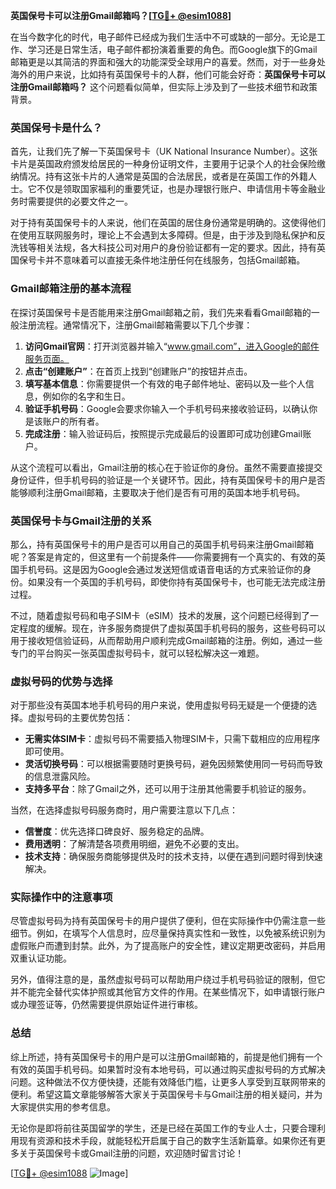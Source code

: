 **英国保号卡可以注册Gmail邮箱吗？[[TG💪+ @esim1088](https://t.me/s/esim1088)]**

在当今数字化的时代，电子邮件已经成为我们生活中不可或缺的一部分。无论是工作、学习还是日常生活，电子邮件都扮演着重要的角色。而Google旗下的Gmail邮箱更是以其简洁的界面和强大的功能深受全球用户的喜爱。然而，对于一些身处海外的用户来说，比如持有英国保号卡的人群，他们可能会好奇：**英国保号卡可以注册Gmail邮箱吗？** 这个问题看似简单，但实际上涉及到了一些技术细节和政策背景。

### 英国保号卡是什么？

首先，让我们先了解一下英国保号卡（UK National Insurance Number）。这张卡片是英国政府颁发给居民的一种身份证明文件，主要用于记录个人的社会保险缴纳情况。持有这张卡片的人通常是英国的合法居民，或者是在英国工作的外籍人士。它不仅是领取国家福利的重要凭证，也是办理银行账户、申请信用卡等金融业务时需要提供的必要文件之一。

对于持有英国保号卡的人来说，他们在英国的居住身份通常是明确的。这使得他们在使用互联网服务时，理论上不会遇到太多障碍。但是，由于涉及到隐私保护和反洗钱等相关法规，各大科技公司对用户的身份验证都有一定的要求。因此，持有英国保号卡并不意味着可以直接无条件地注册任何在线服务，包括Gmail邮箱。

### Gmail邮箱注册的基本流程

在探讨英国保号卡是否能用来注册Gmail邮箱之前，我们先来看看Gmail邮箱的一般注册流程。通常情况下，注册Gmail邮箱需要以下几个步骤：

1. **访问Gmail官网**：打开浏览器并输入“www.gmail.com”，进入Google的邮件服务页面。
2. **点击“创建账户”**：在首页上找到“创建账户”的按钮并点击。
3. **填写基本信息**：你需要提供一个有效的电子邮件地址、密码以及一些个人信息，例如你的名字和生日。
4. **验证手机号码**：Google会要求你输入一个手机号码来接收验证码，以确认你是该账户的所有者。
5. **完成注册**：输入验证码后，按照提示完成最后的设置即可成功创建Gmail账户。

从这个流程可以看出，Gmail注册的核心在于验证你的身份。虽然不需要直接提交身份证件，但手机号码的验证是一个关键环节。因此，持有英国保号卡的用户是否能够顺利注册Gmail邮箱，主要取决于他们是否有可用的英国本地手机号码。

### 英国保号卡与Gmail注册的关系

那么，持有英国保号卡的用户是否可以用自己的英国手机号码来注册Gmail邮箱呢？答案是肯定的，但这里有一个前提条件——你需要拥有一个真实的、有效的英国手机号码。这是因为Google会通过发送短信或语音电话的方式来验证你的身份。如果没有一个英国的手机号码，即使你持有英国保号卡，也可能无法完成注册过程。

不过，随着虚拟号码和电子SIM卡（eSIM）技术的发展，这个问题已经得到了一定程度的缓解。现在，许多服务商提供了虚拟英国手机号码的服务，这些号码可以用于接收短信验证码，从而帮助用户顺利完成Gmail邮箱的注册。例如，通过一些专门的平台购买一张英国虚拟号码卡，就可以轻松解决这一难题。

### 虚拟号码的优势与选择

对于那些没有英国本地手机号码的用户来说，使用虚拟号码无疑是一个便捷的选择。虚拟号码的主要优势包括：

- **无需实体SIM卡**：虚拟号码不需要插入物理SIM卡，只需下载相应的应用程序即可使用。
- **灵活切换号码**：可以根据需要随时更换号码，避免因频繁使用同一号码而导致的信息泄露风险。
- **支持多平台**：除了Gmail之外，还可以用于注册其他需要手机验证的服务。

当然，在选择虚拟号码服务商时，用户需要注意以下几点：

- **信誉度**：优先选择口碑良好、服务稳定的品牌。
- **费用透明**：了解清楚各项费用明细，避免不必要的支出。
- **技术支持**：确保服务商能够提供及时的技术支持，以便在遇到问题时得到快速解决。

### 实际操作中的注意事项

尽管虚拟号码为持有英国保号卡的用户提供了便利，但在实际操作中仍需注意一些细节。例如，在填写个人信息时，应尽量保持真实性和一致性，以免被系统识别为虚假账户而遭到封禁。此外，为了提高账户的安全性，建议定期更改密码，并启用双重认证功能。

另外，值得注意的是，虽然虚拟号码可以帮助用户绕过手机号码验证的限制，但它并不能完全替代实体护照或其他官方文件的作用。在某些情况下，如申请银行账户或办理签证等，仍然需要提供原始证件进行审核。

### 总结

综上所述，持有英国保号卡的用户是可以注册Gmail邮箱的，前提是他们拥有一个有效的英国手机号码。如果暂时没有本地号码，可以通过购买虚拟号码的方式解决问题。这种做法不仅方便快捷，还能有效降低门槛，让更多人享受到互联网带来的便利。希望这篇文章能够解答大家关于英国保号卡与Gmail注册的相关疑问，并为大家提供实用的参考信息。

无论你是即将前往英国留学的学生，还是已经在英国工作的专业人士，只要合理利用现有资源和技术手段，就能轻松开启属于自己的数字生活新篇章。如果你还有更多关于英国保号卡或Gmail注册的问题，欢迎随时留言讨论！

[[TG💪+ @esim1088](https://t.me/s/esim1088) ![Image](https://i.postimg.cc/4NQfJmqS/Snipaste-2025-05-13-00-14-12.png)]